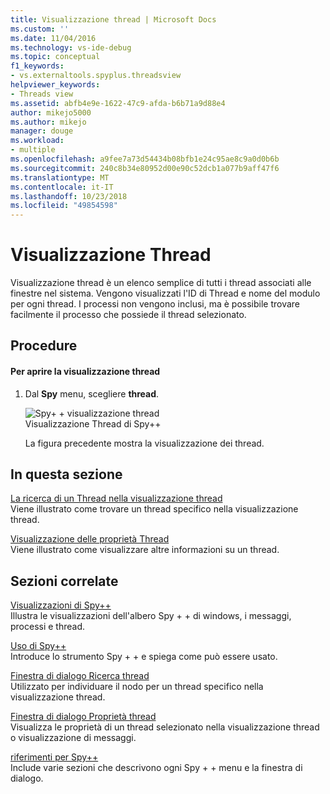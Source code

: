 ```yaml
---
title: Visualizzazione thread | Microsoft Docs
ms.custom: ''
ms.date: 11/04/2016
ms.technology: vs-ide-debug
ms.topic: conceptual
f1_keywords:
- vs.externaltools.spyplus.threadsview
helpviewer_keywords:
- Threads view
ms.assetid: abfb4e9e-1622-47c9-afda-b6b71a9d88e4
author: mikejo5000
ms.author: mikejo
manager: douge
ms.workload:
- multiple
ms.openlocfilehash: a9fee7a73d54434b08bfb1e24c95ae8c9a0d0b6b
ms.sourcegitcommit: 240c8b34e80952d00e90c52dcb1a077b9aff47f6
ms.translationtype: MT
ms.contentlocale: it-IT
ms.lasthandoff: 10/23/2018
ms.locfileid: "49854598"
---
```

# <a name="threads-view"></a>Visualizzazione Thread
Visualizzazione thread è un elenco semplice di tutti i thread associati alle finestre nel sistema. Vengono visualizzati l'ID di Thread e nome del modulo per ogni thread. I processi non vengono inclusi, ma è possibile trovare facilmente il processo che possiede il thread selezionato.  
  
## <a name="procedures"></a>Procedure  
  
#### <a name="to-open-the-threads-view"></a>Per aprire la visualizzazione thread  
  
1. Dal **Spy** menu, scegliere **thread**.  
  
   ![Spy&#43; &#43; visualizzazione thread](../debugger/media/spy--_threads.png "Spy + + _Threads")  
   Visualizzazione Thread di Spy++  
  
   La figura precedente mostra la visualizzazione dei thread.  
  
## <a name="in-this-section"></a>In questa sezione  
 [La ricerca di un Thread nella visualizzazione thread](../debugger/how-to-search-for-a-thread-in-threads-view.md)  
 Viene illustrato come trovare un thread specifico nella visualizzazione thread.  
  
 [Visualizzazione delle proprietà Thread](../debugger/how-to-display-thread-properties.md)  
 Viene illustrato come visualizzare altre informazioni su un thread.  
  
## <a name="related-sections"></a>Sezioni correlate  
 [Visualizzazioni di Spy++](../debugger/spy-increment-views.md)  
 Illustra le visualizzazioni dell'albero Spy + + di windows, i messaggi, processi e thread.  
  
 [Uso di Spy++](../debugger/using-spy-increment.md)  
 Introduce lo strumento Spy + + e spiega come può essere usato.  
  
 [Finestra di dialogo Ricerca thread](../debugger/thread-search-dialog-box.md)  
 Utilizzato per individuare il nodo per un thread specifico nella visualizzazione thread.  
  
 [Finestra di dialogo Proprietà thread](../debugger/message-properties-dialog-box.md)  
 Visualizza le proprietà di un thread selezionato nella visualizzazione thread o visualizzazione di messaggi.  
  
 [riferimenti per Spy++](../debugger/spy-increment-reference.md)  
 Include varie sezioni che descrivono ogni Spy + + menu e la finestra di dialogo.
